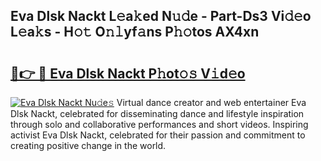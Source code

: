 ## Eva Dlsk Nackt L𝚎a𝚔ed N𝚞𝚍e - Part-Ds3 Vi𝚍𝚎o L𝚎a𝚔s - H𝚘𝚝 O𝚗𝚕yf𝚊ns P𝚑𝚘tos AX4xn

# <h2><a href="http://kf99g6d.oniu.top/?m=Eva+Dlsk+Nackt">🔗👉 🔴 Eva Dlsk Nackt P𝚑ot𝚘𝚜 V𝚒d𝚎o</a></h2>

[![Eva Dlsk Nackt Nu𝚍e𝚜](https://i.imgur.com/0qMVB7G.gif)](http://kf99g6d.oniu.top/?m=Eva+Dlsk+Nackt)
Virtual dance creator and web entertainer Eva Dlsk Nackt, celebrated for disseminating dance and lifestyle inspiration through solo and collaborative performances and short videos. Inspiring activist Eva Dlsk Nackt, celebrated for their passion and commitment to creating positive change in the world.  
